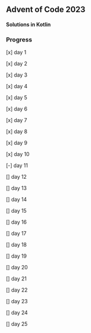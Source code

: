 ## Advent of Code 2023

#### Solutions in Kotlin

### Progress

[x] day 1

[x] day 2

[x] day 3

[x] day 4

[x] day 5

[x] day 6

[x] day 7

[x] day 8

[x] day 9

[x] day 10

[-] day 11

[] day 12

[] day 13

[] day 14

[] day 15

[] day 16

[] day 17

[] day 18

[] day 19

[] day 20

[] day 21

[] day 22

[] day 23

[] day 24

[] day 25
